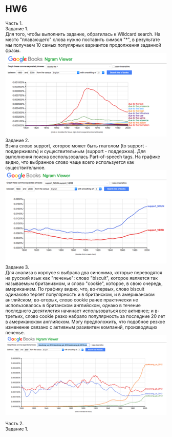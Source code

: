 # HW6
Часть 1.   
Задание 1.    
Для того, чтобы выполнить задание, обратилась к Wildcard search. На место "плавающего" слова нужно поставить символ "*", в результате мы получаем 10 самых популярных вариантов продолжения заданной фразы.
![](https://github.com/arinaautumn/HW6/blob/master/Screen%20Shot%202018-04-08%20at%2022.03.38.png?raw=true)
Задание 2.  
Взяла слово support, которое может быть глаголом (to support - поддерживать) и существительным (support - поддержка). Для выполнения поиска воспользовалась Part-of-speech tags. На графике видно, что выбранное слово чаще всего используется как существительное.
![](https://github.com/arinaautumn/HW6/blob/master/Screen%20Shot%202018-04-09%20at%2000.35.33.png?raw=true)
Задание 3.  
Для анализа в корпусе я выбрала два синонима, которые переводятся на русский язык как "печенье": слово "biscuit", которое является так называемым британизмом, и слово "cookie", которое, в свою очередь, американизм. По графику видно, что, во-первых, слово biscuit одинаково теряет популярность и в британском, и в американском английском; во-вторых, слово cookie ранее практически не использовалось в британском английском, однако в течение последнего десятилетия начинает использоваться все активнее; и в-третьих, слово cookie резко набрало популярность за последние 20 лет в американском английском. Могу предположить, что подобное резкое изменение связано с активным разивитем компаний, производящих печенье. 
![](https://github.com/arinaautumn/HW6/blob/master/Screen%20Shot%202018-04-09%20at%2000.52.38.png?raw=true)


Часть 2.     
Задание 1.    
